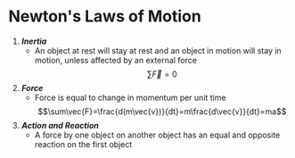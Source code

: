 # Newton's Laws of Motion
1. ***Inertia***
	- An object at rest will stay at rest and an object in motion will stay in motion, unless affected by an external force
$$\sum\vec{F}=0$$
2. ***Force***
	- Force is equal to change in momentum per unit time
	$$\sum\vec{F}=\frac{d(m\vec{v})}{dt}=m\frac{d\vec{v}}{dt}=ma$$
3. ***Action and Reaction***
	- A force by one object on another object has an equal and opposite reaction on the first object